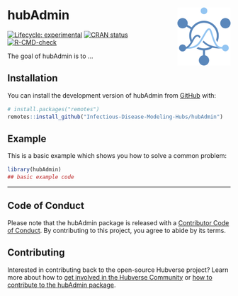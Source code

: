 
<!-- README.md is generated from README.Rmd. Please edit that file -->

# hubAdmin <a href="https://Infectious-Disease-Modeling-Hubs.github.io/hubAdmin/"><img src="man/figures/logo.png" align="right" height="131" alt="hubAdmin website" /></a>

<!-- badges: start -->

[![Lifecycle:
experimental](https://img.shields.io/badge/lifecycle-experimental-orange.svg)](https://lifecycle.r-lib.org/articles/stages.html#experimental)
[![CRAN
status](https://www.r-pkg.org/badges/version/hubAdmin)](https://CRAN.R-project.org/package=hubAdmin)
[![R-CMD-check](https://github.com/Infectious-Disease-Modeling-Hubs/hubAdmin/actions/workflows/R-CMD-check.yaml/badge.svg)](https://github.com/Infectious-Disease-Modeling-Hubs/hubAdmin/actions/workflows/R-CMD-check.yaml)
<!-- badges: end -->

The goal of hubAdmin is to …

## Installation

You can install the development version of hubAdmin from
[GitHub](https://github.com/) with:

``` r
# install.packages("remotes")
remotes::install_github("Infectious-Disease-Modeling-Hubs/hubAdmin")
```

## Example

This is a basic example which shows you how to solve a common problem:

``` r
library(hubAdmin)
## basic example code
```

------------------------------------------------------------------------

## Code of Conduct

Please note that the hubAdmin package is released with a [Contributor
Code of Conduct](.github/CODE_OF_CONDUCT.md). By contributing to this
project, you agree to abide by its terms.

## Contributing

Interested in contributing back to the open-source Hubverse project?
Learn more about how to [get involved in the Hubverse
Community](https://hubdocs.readthedocs.io/en/latest/overview/contribute.html)
or [how to contribute to the hubAdmin package](.github/CONTRIBUTING.md).

